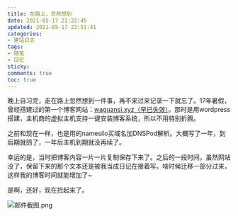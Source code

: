```yaml
---
title: 在路上，忽然想到
date: 2021-05-17 22:22:45
updated: 2021-05-17 22:51:41
categories:
- 建站日志
tags:
- 随笔
- 回忆
sticky:
comments: true
toc: true
---
```


晚上自习完，走在路上忽然想到一件事，再不来过来记录一下就忘了。17年暑假，曾经搭建过的第一个博客网站：[waguansi.xyz（早已失效）](https://waguansi.xyz)。那时是用wordpress搭建，主机商的虚拟主机支持一键安装博客系统，所以不用特别折腾。
<!-- more -->

之前和现在一样，也是用的namesilo买域名加DNSPod解析。大概写了一年，到后期就鸽了，一年后主机到期就没再续了。

幸运的是，当时把博客内容一片一片复制保存下来了。之后的一段时间，虽然网站没了，保留下来的那个文本还是被我当成日记在接着写。啥时候迁移一部分过来，这样我的博客时间就能增加了~

是啊，还好，现在捡起来了。

![邮件截图.png](https://i.loli.net/2021/05/19/W3YgwRSyvbG2cjn.png)
